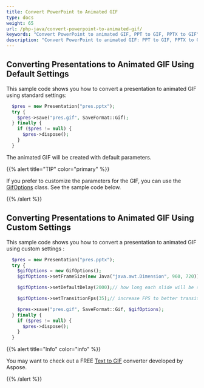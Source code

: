 ```yaml
---
title: Convert PowerPoint to Animated GIF
type: docs
weight: 65
url: /php-java/convert-powerpoint-to-animated-gif/
keywords: "Convert PowerPoint to animated GIF, PPT to GIF, PPTX to GIF"
description: "Convert PowerPoint to animated GIF: PPT to GIF, PPTX to GIF, with Aspose.Slides API."
---
```


## Converting Presentations to Animated GIF Using Default Settings ##

This sample code  shows you how to convert a presentation to animated GIF using standard settings:

```php
  $pres = new Presentation("pres.pptx");
  try {
    $pres->save("pres.gif", SaveFormat::Gif);
  } finally {
    if ($pres != null) {
      $pres->dispose();
    }
  }
```

The animated GIF will be created with default parameters. 

{{%  alert  title="TIP"  color="primary"  %}} 

If you prefer to customize the parameters for the GIF, you can use the [GifOptions](https://reference.aspose.com/slides/php-java/com.aspose.slides/GifOptions) class. See the sample code below.

{{% /alert %}} 

## Converting Presentations to Animated GIF Using Custom Settings ##
This sample code shows you how to convert a presentation to animated GIF using custom settings :

```php
  $pres = new Presentation("pres.pptx");
  try {
    $gifOptions = new GifOptions();
    $gifOptions->setFrameSize(new Java("java.awt.Dimension", 960, 720));// the size of the resulted GIF

    $gifOptions->setDefaultDelay(2000);// how long each slide will be showed until it will be changed to the next one

    $gifOptions->setTransitionFps(35);// increase FPS to better transition animation quality

    $pres->save("pres.gif", SaveFormat::Gif, $gifOptions);
  } finally {
    if ($pres != null) {
      $pres->dispose();
    }
  }
```

{{% alert title="Info" color="info" %}}

You may want to check out a FREE [Text to GIF](https://products.aspose.app/slides/text-to-gif) converter developed by Aspose. 

{{% /alert %}}